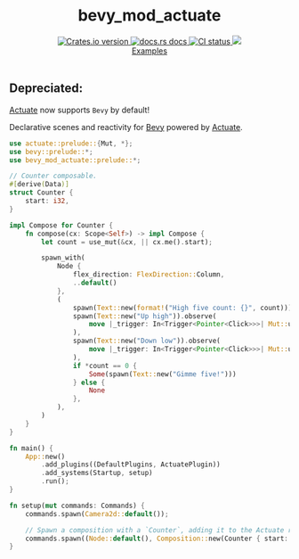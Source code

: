<div align="center">
  <h1>bevy_mod_actuate</h1>
  <a href="https://crates.io/crates/bevy_mod_actuate">
    <img src="https://img.shields.io/crates/v/bevy_mod_actuate?style=flat-square"
    alt="Crates.io version" />
  </a>
  <a href="https://docs.rs/bevy_mod_actuate">
    <img src="https://img.shields.io/badge/docs-latest-blue.svg?style=flat-square"
      alt="docs.rs docs" />
  </a>
   <a href="https://github.com/actuate-rs/bevy_mod_actuate/actions">
    <img src="https://github.com/actuate-rs/bevy_mod_actuate/actions/workflows/ci.yml/badge.svg"
      alt="CI status" />
  </a>
  <a href="https://discord.gg/AbyAdew3">
    <img src="https://img.shields.io/discord/1306713440873877576.svg?label=&logo=discord&logoColor=ffffff&color=7389D8&labelColor=6A7EC2" />
</div>

<div align="center">
 <a href="https://github.com/actuate-rs/bevy_mod_actuate/tree/main/examples">Examples</a>
</div>

<br />

## Depreciated:
[Actuate](https://github.com/actuate-rs/actuate) now supports `Bevy` by default!

Declarative scenes and reactivity for [Bevy](https://github.com/bevyengine/bevy) powered by [Actuate](https://github.com/actuate-rs/actuate).

```rs
use actuate::prelude::{Mut, *};
use bevy::prelude::*;
use bevy_mod_actuate::prelude::*;

// Counter composable.
#[derive(Data)]
struct Counter {
    start: i32,
}

impl Compose for Counter {
    fn compose(cx: Scope<Self>) -> impl Compose {
        let count = use_mut(&cx, || cx.me().start);

        spawn_with(
            Node {
                flex_direction: FlexDirection::Column,
                ..default()
            },
            (
                spawn(Text::new(format!("High five count: {}", count))),
                spawn(Text::new("Up high")).observe(
                    move |_trigger: In<Trigger<Pointer<Click>>>| Mut::update(count, |x| *x += 1),
                ),
                spawn(Text::new("Down low")).observe(
                    move |_trigger: In<Trigger<Pointer<Click>>>| Mut::update(count, |x| *x -= 1),
                ),
                if *count == 0 {
                    Some(spawn(Text::new("Gimme five!")))
                } else {
                    None
                },
            ),
        )
    }
}

fn main() {
    App::new()
        .add_plugins((DefaultPlugins, ActuatePlugin))
        .add_systems(Startup, setup)
        .run();
}

fn setup(mut commands: Commands) {
    commands.spawn(Camera2d::default());

    // Spawn a composition with a `Counter`, adding it to the Actuate runtime.
    commands.spawn((Node::default(), Composition::new(Counter { start: 0 })));
}
```

